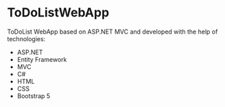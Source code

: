 # ToDoListWebApp
ToDoList WebApp based on ASP.NET MVC and developed with the help of technologies:
* ASP.NET
* Entity Framework
* MVC
* C#
* HTML
* CSS
* Bootstrap 5

